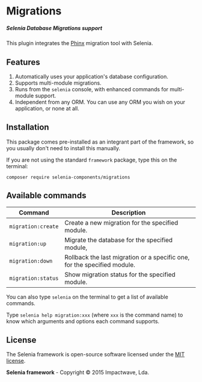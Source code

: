 # Migrations

##### Selenia Database Migrations support

This plugin integrates the [Phinx](https://phinx.org) migration tool with Selenia.

## Features

1. Automatically uses your application's database configuration.
2. Supports multi-module migrations.
3. Runs from the `selenia` console, with enhanced commands for multi-module support.
4. Independent from any ORM. You can use any ORM you wish on your application, or none at all.

## Installation

This package comes pre-installed as an integrant part of the framework, so you usually don't need to install this manually.

If you are not using the standard `framework` package, type this on the terminal:

```shell
composer require selenia-components/migrations
```
## Available commands

Command              | Description
---------------------|--------------------------------------------------------------------------
`migration:create`   | Create a new migration for the specified module.
`migration:up`       | Migrate the database for the specified module,
`migration:down`     | Rollback the last migration or a specific one, for the specified module.
`migration:status`   | Show migration status for the specified module.

You can also type `selenia` on the terminal to get a list of available commands.

Type `selenia help migration:xxx` (where `xxx` is the command name) to know which arguments and options each command supports.

## License

The Selenia framework is open-source software licensed under the [MIT license](http://opensource.org/licenses/MIT).

**Selenia framework** - Copyright &copy; 2015 Impactwave, Lda.
